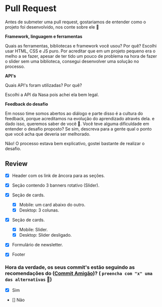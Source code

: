 # Pull Request
Antes de submeter uma pull request, gostariamos de entender como o projeto foi desenvolvido, nos conte sobre ele :slightly_smiling_face:

<b> Framework, linguagem e ferramentas </b>

Quais as ferramentas, bibliotecas e framework você usou? Por quê?
Escolhi usar HTML, CSS e JS puro. Por acreditar que em um projeto pequeno era o melho a se fazer, apesar de ter tido
um pouco de problema na hora de fazer o slider sem uma biblioteca, consegui desenvolver uma solução no processo.

<b> API's </b>

Quais API's foram utilizadas? Por quê? 

Escolhi a API da Nasa pois achei ela bem legal.

<b> Feedback do desafio </b>

Em nosso time somos abertos ao diálogo e parte disso é a cultura do feedback, porque acreditamos na evolução do aprendizado através dela.
e dado isso, queremos saber de você :slightly_smiling_face:.
Você teve alguma dificuldade em entender o desafio proposto? Se sim, descreva para a gente qual o ponto que você acha que deveria ser melhorado.

Não! O processo estava bem explicativo, gostei bastante de realizar o desafio.

## Review

- [x] Header com os link de âncora para as seções.
- [x] Seção contendo 3 banners rotativo (Slider).
- [x] Seção de cards.
  - [x] Mobile: um card abaixo do outro.
  - [x] Desktop: 3 colunas.
- [x] Seção de cards.
  - [x] Mobile: Slider.
  - [x] Desktop: Slider desligado.
- [x] Formulário de newsletter.
- [x] Footer


    
### Hora da verdade, os seus commit's estão seguindo as recomendações do ([Commit Amigão](https://github.com/agenciafmd/frontend-vagas/#entrega))? ( `preencha com "x" uma das alternativas` :monocle_face:)
 - [x] Sim <br>
 - [] Não

